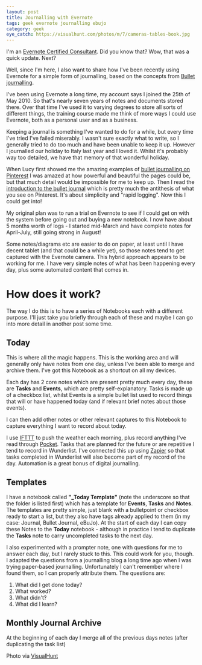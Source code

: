 ```yaml
---
layout: post
title: Journalling with Evernote
tags: geek evernote journalling ebujo
category: geek
eye_catch: https://visualhunt.com/photos/m/7/cameras-tables-book.jpg
---
```


I'm an [Evernote Certified Consultant](http://twinklebob.co.uk/another-way-i-can-help-you-get-organised/). Did you know that? Wow, that was a quick update. Next?

Well, since I'm here, I also want to share how I've been recently using Evernote for a simple form of journalling, based on the concepts from [Bullet journalling](http://bulletjournal.com/).

I've been using Evernote a long time, my account says I joined the 25th of May 2010. So that's nearly seven years of notes and documents stored there. Over that time I've used it to varying degrees to store all sorts of different things, the training course made me think of more ways I could use Evernote, both as a personal user and as a business.

<!--more-->

Keeping a journal is something I've wanted to do for a while, but every time I've tried I've failed miserably. I wasn't sure exactly what to write, so I generally tried to do too much and have been unable to keep it up. However I journalled our holiday to Italy last year and I loved it. Whilst it's probably way too detailed, we have that memory of that wonderful holiday.

When Lucy first showed me the amazing examples of [bullet journalling on Pinterest](https://www.pinterest.co.uk/search/pins/?q=bullet%20journal/) I was amazed at how powerful and beautiful the pages could be, but that much detail would be impossible for me to keep up. Then I read the [introduction to the bullet journal](http://bulletjournal.com/get-started/) which is pretty much the antithesis of what you see on Pinterest. It's about simplicity and "rapid logging". Now this I could get into!

My original plan was to run a trial on Evernote to see if I could get on with the system before going out and buying a new notebook. I now have about 5 months worth of logs - I started mid-March and have complete notes for April-July, still going strong in August!

Some notes/diagrams etc are easier to do on paper, at least until I have decent tablet (and that could be a while yet), so those notes tend to get captured with the Evernote camera. This hybrid approach appears to be working for me. I have very simple notes of what has been happening every day, plus some automated content that comes in.

# How does it work?

The way I do this is to have a series of Notebooks each with a different purpose. I'll just take you briefly through each of these and maybe I can go into more detail in another post some time.

## Today

This is where all the magic happens. This is the working area and will generally only have notes from one day, unless I've been able to merge and archive them. I've got this Notebook as a shortcut on all my devices.

Each day has 2 core notes which are present pretty much every day, these are **Tasks** and **Events**, which are pretty self-explanatory. Tasks is made up of a checkbox list, whilst Events is a simple bullet list used to record things that will or have happened today (and if relevant brief notes about those events).

I can then add other notes or other relevant captures to this Notebook to capture everything I want to record about today.

I use [IFTTT](https://ifttt.com) to push the weather each morning, plus record anything I've read through [Pocket](https://getpocket.com/). Tasks that are planned for the future or are repetitive I tend to record in Wunderlist. I've connected this up using [Zapier](https://zapier.com) so that tasks completed in Wunderlist will also become part of my record of the day. Automation is a great bonus of digital journalling.

## Templates

I have a notebook called **"_Today Template"** (note the underscore so that the folder is listed first) which has a template for **Events**, **Tasks** and **Notes**. The templates are pretty simple, just blank with a bulletpoint or checkbox ready to start a list, but they also have tags already applied to them (in my case: Journal, Bullet Journal, eBuJo). At the start of each day I can copy these Notes to the **Today** notebook - although in practice I tend to duplicate the **Tasks** note to carry uncompleted tasks to the next day.

I also experimented with a prompter note, one with questions for me to answer each day, but I rarely stuck to this. This could work for you, though. I adapted the questions from a journalling blog a long time ago when I was trying paper-based journalling. Unfortunately I can't remember where I found them, so I can properly attribute them. The questions are:

1. What did I get done today?
1. What worked?
2. What didn't?
3. What did I learn?

## Monthly Journal Archive

At the beginning of each day I merge all of the previous days notes (after duplicating the task list)

Photo via [VisualHunt](https://visualhunt.com/re/ec80d2)